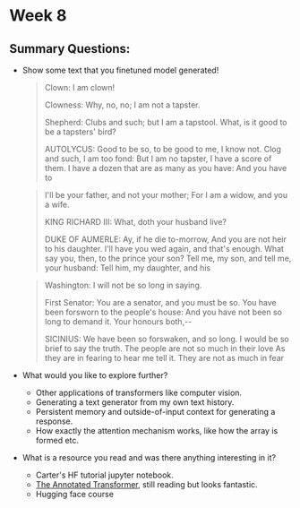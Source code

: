 # Week 8

## Summary Questions:

- Show some text that you finetuned model generated!

  > Clown:
  > I am clown!
  >
  > Clowness:
  > Why, no, no; I am not a tapster.
  >
  > Shepherd:
  > Clubs and such; but I am a tapstool.
  > What, is it good to be a tapsters' bird?
  >
  > AUTOLYCUS:
  > Good to be so, to be good to me, I know not.
  > Clog and such, I am too fond:
  > But I am no tapster, I have a score of them.
  > I have a dozen that are as many as you have:
  > And you have to

  > I'll be your father, and not your mother;
  > For I am a widow, and you a wife.
  >
  > KING RICHARD III:
  > What, doth your husband live?
  >
  > DUKE OF AUMERLE:
  > Ay, if he die to-morrow,
  > And you are not heir to his daughter.
  > I'll have you wed again, and that's enough.
  > What say you, then, to the prince your son?
  > Tell me, my son, and tell me, your husband:
  > Tell him, my daughter, and his

  > Washington:
  > I will not be so long in saying.
  >
  > First Senator:
  > You are a senator, and you must be so.
  > You have been forsworn to the people's house:
  > And you have not been so long to demand it.
  > Your honours both,--
  >
  > SICINIUS:
  > We have been so forswaken, and so long.
  > I would be so brief to say the truth.
  > The people are not so much in their love
  > As they are in fearing to hear me tell it. They
  > are not as much in fear

- What would you like to explore further?
  - Other applications of transformers like computer vision.
  - Generating a text generator from my own text history.
  - Persistent memory and outside-of-input context for generating a response.
  - How exactly the attention mechanism works, like how the array is formed etc.

- What is a resource you read and was there anything interesting in it?
  - Carter's HF tutorial jupyter notebook.
  - [The Annotated Transformer](http://nlp.seas.harvard.edu/annotated-transformer/), still reading but looks fantastic.
  - Hugging face course